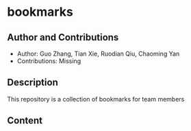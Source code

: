# bookmarks

## Author and Contributions
- Author: Guo Zhang, Tian Xie, Ruodian Qiu, Chaoming Yan
- Contributions: Missing

## Description
This repository is a collection of bookmarks for team members


## Content

